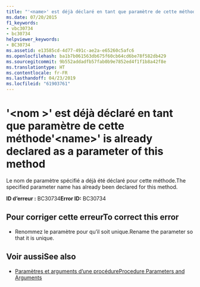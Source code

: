 ```yaml
---
title: "'<name>' est déjà déclaré en tant que paramètre de cette méthode"
ms.date: 07/20/2015
f1_keywords:
- vbc30734
- bc30734
helpviewer_keywords:
- BC30734
ms.assetid: e13585cd-4d77-491c-ae2a-e65260c5afc6
ms.openlocfilehash: ba1b7b061563db675f60cb64cd6be78f582db429
ms.sourcegitcommit: 9b552addadfb57fab0b9e7852ed4f1f1b8a42f8e
ms.translationtype: HT
ms.contentlocale: fr-FR
ms.lasthandoff: 04/23/2019
ms.locfileid: "61903761"
---
```

# <a name="name-is-already-declared-as-a-parameter-of-this-method"></a><span data-ttu-id="f28ef-102">'\<nom >' est déjà déclaré en tant que paramètre de cette méthode</span><span class="sxs-lookup"><span data-stu-id="f28ef-102">'\<name>' is already declared as a parameter of this method</span></span>
<span data-ttu-id="f28ef-103">Le nom de paramètre spécifié a déjà été déclaré pour cette méthode.</span><span class="sxs-lookup"><span data-stu-id="f28ef-103">The specified parameter name has already been declared for this method.</span></span>  
  
 <span data-ttu-id="f28ef-104">**ID d’erreur :** BC30734</span><span class="sxs-lookup"><span data-stu-id="f28ef-104">**Error ID:** BC30734</span></span>  
  
## <a name="to-correct-this-error"></a><span data-ttu-id="f28ef-105">Pour corriger cette erreur</span><span class="sxs-lookup"><span data-stu-id="f28ef-105">To correct this error</span></span>  
  
- <span data-ttu-id="f28ef-106">Renommez le paramètre pour qu’il soit unique.</span><span class="sxs-lookup"><span data-stu-id="f28ef-106">Rename the parameter so that it is unique.</span></span>  
  
## <a name="see-also"></a><span data-ttu-id="f28ef-107">Voir aussi</span><span class="sxs-lookup"><span data-stu-id="f28ef-107">See also</span></span>

- [<span data-ttu-id="f28ef-108">Paramètres et arguments d’une procédure</span><span class="sxs-lookup"><span data-stu-id="f28ef-108">Procedure Parameters and Arguments</span></span>](../../visual-basic/programming-guide/language-features/procedures/procedure-parameters-and-arguments.md)
